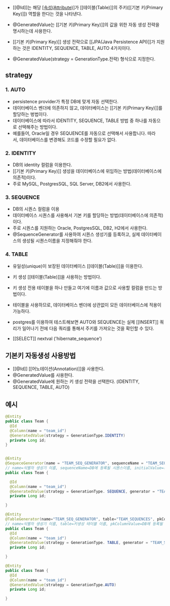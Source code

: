 - [[@Id]]는 해당 [[속성(Attribute)]]([[Spring/SQL/필드(Field)|필드(Field)]])가 [[테이블(Table)]]의 주키([[기본 키(Primary Key)]]) 역할을 한다는 것을 나타낸다.
- @GeneratedValue는 [[기본 키(Primary Key)]]의 값을 위한 자동 생성 전략을 명시하는데 사용한다.

- [[기본 키(Primary Key)]] 생성 전략으로 [[JPA(Java Persistence API)]]가 지원하는 것은 IDENTITY, SEQUENCE, TABLE, AUTO  4가지이다.
- @GeneratedValue(strategy =  GenerationType.전략) 형식으로 지정한다.

## strategy
### 1. AUTO 

- persistence provider가 특정 DB에 맞게 자동 선택한다.
- 데이터베이스 벤더에 의존하지 않고, 데이터베이스는 [[기본 키(Primary Key)]]를 할당하는 벙법이다.
- 데이터베이스에 따라서 IDENTITY, SEQUENCE, TABLE 방법 중 하나를 자동으로 선택해주는 방법이다.  
- 예를들어, Oracle일 경우 SEQUENCE를 자동으로 선택해서 사용합니다. 따라서, 데이터베이스를 변경해도 코드를 수정할 필요가 없다.

### 2. IDENTITY 

- DB의 identity 컬럼을 이용한다.
- [[기본 키(Primary Key)]] 생성을 데이터베이스에 위임하는 방법(데이터베이스에 의존적)이다. 
- 주로 MySQL, PostgresSQL, SQL Server, DB2에서 사용한다.

### 3. SEQUENCE 

- DB의 시퀀스 컬럼을 이용
- 데이터베이스 시퀀스를 사용해서 기본 키를 할당하는 방법(데이터베이스에 의존적)이다.
- 주로 시퀀스를 지원하는 Oracle, PostgresSQL, DB2, H2에서 사용한다.   
- @SequenceGenerator를 사용하여 시퀀스 생성기를 등록하고, 실제 데이터베이스의 생성될 시퀀스이름을 지정해줘야 한다.
  
### 4. TABLE 

- 유일성(unique)이 보장된 데이터베이스 [[테이블(Table)]]을 이용한다.
- 키 생성 [[테이블(Table)]]을 사용하는 방법이다.
- 키 생성 전용 테이블을 하나 만들고 여기에 이름과 값으로 사용할 컬럼을 만드는 방법이다.  
- 테이블을 사용하므로, 데이터베이스 벤더에 상관없이 모든 데이터베이스에 적용이 가능하다.  
  
- postgres를 이용하여 테스트해보면 AUTO와 SEQUENCE는 실제 [[INSERT]] 쿼리가 일어나기 전에 다음 쿼리를 통해서 주키를 가져오는 것을 확인할 수 있다.
- [[SELECT]] nextval ('hibernate_sequence')

  
## 기본키 자동생성 사용방법

- [[@Id]] [[어노테이션(Annotation)]]을 사용한다.
- @GeneratedValue를 사용한다.
- @GeneratedValue에 원하는 키 생성 전략을 선택한다. (IDENTITY, SEQUENCE, TABLE, AUTO)

## 예시

```java
@Entity
public class Team {
  @Id
  @Column(name = "team_id")
  @GeneratedValue(strategy = GenerationType.IDENTITY)
  private Long id;
}


@Entity
@SequeceGenerator(name = "TEAM_SEQ_GENERATOR", sequenceName = "TEAM_SEQ", initialValue = 1, allocationSize = 1)
// name=식별자 생성기 이름, sequenceName=DB에 등록될 시퀀스이름, initialValue=최초시작하는 수, allocationSize=증가하는수)
public class Team {

  @Id
  @Column(name = "team_id")
  @GeneratedValue(strategy = GenerationType. SEQUENCE, generator = "TEAM_SEQ_GENERATOR")
  private Long id;

}

@Entity
@TableGenerator(name="TEAM_SEQ_GENERATOR", table="TEAM_SEQUENCES", pkColumnValue="TEAM_SEQ", allocationSize=1)
// name=식별자 생성기 이름, table=키생성 테이블 이름, pkColumnValue=DB에 등록될 시퀀스이름)
public class Team {
  @Id
  @Column(name = "team_id")
  @GeneratedValue(strategy = GenerationType. TABLE, generator = "TEAM_SEQ_GENERATOR")
  private Long id;

}

@Entity
public class Team {
  @Id
  @Column(name = "team_id")
  @GeneratedValue(strategy = GenerationType.AUTO)
  private Long id;

}
```